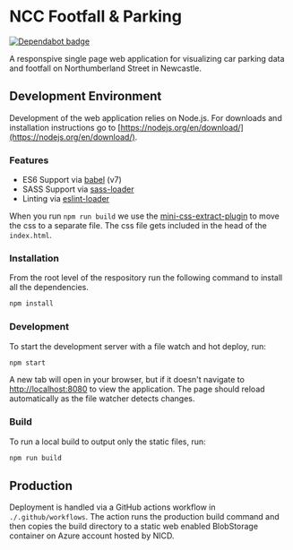 # NCC Footfall & Parking

[![Dependabot badge](https://flat.badgen.net/dependabot/wbkd/webpack-starter?icon=dependabot)](https://dependabot.com/)

A responspive single page web application for visualizing car parking data and footfall on Northumberland Street in Newcastle.

## Development Environment

Development of the web application relies on Node.js. For downloads and installation instructions go to [https://nodejs.org/en/download/](https://nodejs.org/en/download/).

### Features

* ES6 Support via [babel](https://babeljs.io/) (v7)
* SASS Support via [sass-loader](https://github.com/jtangelder/sass-loader)
* Linting via [eslint-loader](https://github.com/MoOx/eslint-loader)

When you run `npm run build` we use the [mini-css-extract-plugin](https://github.com/webpack-contrib/mini-css-extract-plugin) to move the css to a separate file. The css file gets included in the head of the `index.html`.

### Installation

From the root level of the respository run the following command to install all the dependencies.

```bash
npm install
```

### Development

To start the development server with a file watch and hot deploy, run:

```bash
npm start
```

A new tab will open in your browser, but if it doesn't navigate to [http://localhost:8080](http://localhost:8080) to view the application. The page should reload automatically as the file watcher detects changes.

### Build

To run a local build to output only the static files, run:

```bash
npm run build
```

## Production

Deployment is handled via a GitHub actions workflow in `./.github/workflows`. The action runs the production build command and then copies the build directory to a static web enabled BlobStorage container on Azure account hosted by NICD.
